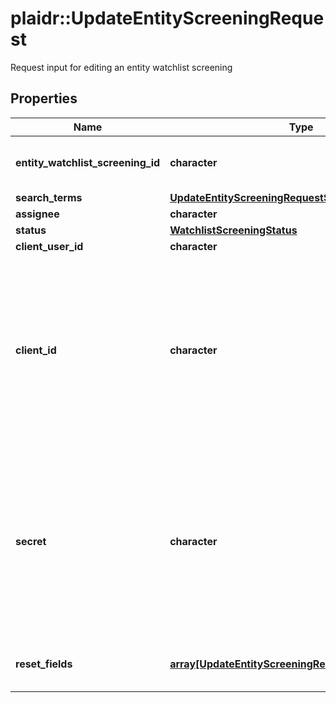 # plaidr::UpdateEntityScreeningRequest

Request input for editing an entity watchlist screening

## Properties
Name | Type | Description | Notes
------------ | ------------- | ------------- | -------------
**entity_watchlist_screening_id** | **character** | ID of the associated entity screening. | 
**search_terms** | [**UpdateEntityScreeningRequestSearchTerms**](UpdateEntityScreeningRequestSearchTerms.md) |  | [optional] 
**assignee** | **character** |  | [optional] 
**status** | [**WatchlistScreeningStatus**](WatchlistScreeningStatus.md) |  | [optional] 
**client_user_id** | **character** |  | [optional] 
**client_id** | **character** | Your Plaid API &#x60;client_id&#x60;. The &#x60;client_id&#x60; is required and may be provided either in the &#x60;PLAID-CLIENT-ID&#x60; header or as part of a request body. | [optional] 
**secret** | **character** | Your Plaid API &#x60;secret&#x60;. The &#x60;secret&#x60; is required and may be provided either in the &#x60;PLAID-SECRET&#x60; header or as part of a request body. | [optional] 
**reset_fields** | [**array[UpdateEntityScreeningRequestResettableField]**](UpdateEntityScreeningRequestResettableField.md) | A list of fields to reset back to null | [optional] 


